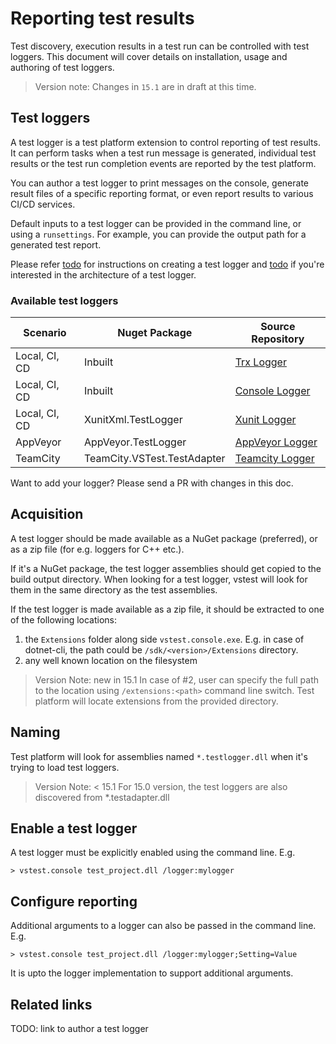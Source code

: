 # Reporting test results
Test discovery, execution results in a test run can be controlled with test
loggers. This document will cover details on installation, usage and authoring
of test loggers.

> Version note: Changes in `15.1` are in draft at this time.

## Test loggers
A test logger is a test platform extension to control reporting of test results.
It can perform tasks when a test run message is generated, individual test
results or the test run completion events are reported by the test platform.

You can author a test logger to print messages on the console, generate result
files of a specific reporting format, or even report results to various CI/CD
services.

Default inputs to a test logger can be provided in the command line, or using
a `runsettings`. For example, you can provide the output path for a generated
test report.

Please refer [todo]() for instructions on creating a test logger and [todo]()
if you're interested in the architecture of a test logger.

### Available test loggers
| Scenario | Nuget Package | Source Repository |
| -------- | ------------- | ----------------- |
| Local, CI, CD | Inbuilt | [Trx Logger][] |
| Local, CI, CD | Inbuilt | [Console Logger][] |
| Local, CI, CD | XunitXml.TestLogger | [Xunit Logger][] |
| AppVeyor | AppVeyor.TestLogger | [AppVeyor Logger][] |
| TeamCity | TeamCity.VSTest.TestAdapter | [Teamcity Logger][] |

[Trx Logger]: https://github.com/Microsoft/vstest/tree/master/src/Microsoft.TestPlatform.Extensions.TrxLogger
[Console Logger]: https://github.com/Microsoft/vstest/blob/master/src/vstest.console/Internal/ConsoleLogger.cs
[Xunit Logger]: https://github.com/Faizan2304/LoggerExtensions
[AppVeyor Logger]: https://github.com/Faizan2304/LoggerExtensions
[TeamCity Logger]: https://github.com/JetBrains/TeamCity.VSTest.TestAdapter

Want to add your logger? Please send a PR with changes in this doc.

## Acquisition
A test logger should be made available as a NuGet package (preferred), or as
a zip file (for e.g. loggers for C++ etc.).

If it's a NuGet package, the test logger assemblies should get copied to the
build output directory. When looking for a test logger, vstest will look for
them in the same directory as the test assemblies.

If the test logger is made available as a zip file, it should be extracted
to one of the following locations:

1. the `Extensions` folder along side `vstest.console.exe`. E.g. in case of 
dotnet-cli, the path could be `/sdk/<version>/Extensions` directory.
2. any well known location on the filesystem
 
> Version Note: new in 15.1
In case of #2, user can specify the full path to the location using `/extensions:<path>`
command line switch. Test platform will locate extensions from the provided
directory.

## Naming
Test platform will look for assemblies named `*.testlogger.dll` when it's trying
to load test loggers.

> Version Note: < 15.1
> For 15.0 version, the test loggers are also discovered from *.testadapter.dll

## Enable a test logger
A test logger must be explicitly enabled using the command line. E.g.
```
> vstest.console test_project.dll /logger:mylogger
```

## Configure reporting
Additional arguments to a logger can also be passed in the command line. E.g.
```
> vstest.console test_project.dll /logger:mylogger;Setting=Value
```

It is upto the logger implementation to support additional arguments.

## Related links
TODO: link to author a test logger

